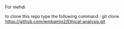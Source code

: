 For mehdi

to clone this repo type the following command : 
git clone https://github.com/jembamin2/Ethical-analysis.git
